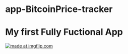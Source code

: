 # app-BitcoinPrice-tracker

# My first Fully Fuctional App

<a href="https://imgflip.com/gif/226grz"><img src="https://i.imgflip.com/226grz.gif" title="made at imgflip.com"/></a>
